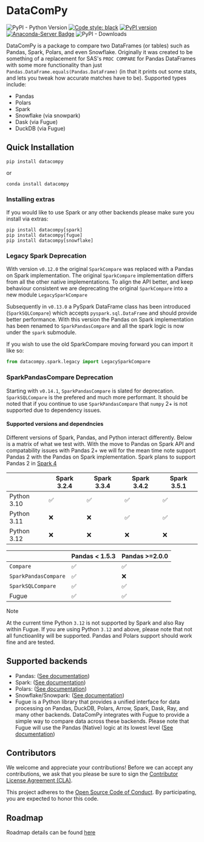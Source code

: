 # DataComPy

![PyPI - Python Version](https://img.shields.io/pypi/pyversions/datacompy)
[![Code style: black](https://img.shields.io/badge/code%20style-black-000000.svg)](https://github.com/ambv/black)
[![PyPI version](https://badge.fury.io/py/datacompy.svg)](https://badge.fury.io/py/datacompy)
[![Anaconda-Server Badge](https://anaconda.org/conda-forge/datacompy/badges/version.svg)](https://anaconda.org/conda-forge/datacompy)
![PyPI - Downloads](https://img.shields.io/pypi/dm/datacompy)


DataComPy is a package to compare two DataFrames (or tables) such as Pandas, Spark, Polars, and
even Snowflake. Originally it was created to be something of a replacement
for SAS's ``PROC COMPARE`` for Pandas DataFrames with some more functionality than
just ``Pandas.DataFrame.equals(Pandas.DataFrame)`` (in that it prints out some stats,
and lets you tweak how accurate matches have to be). Supported types include:

- Pandas
- Polars
- Spark
- Snowflake (via snowpark)
- Dask (via Fugue)
- DuckDB (via Fugue)


## Quick Installation

```shell
pip install datacompy
```

or

```shell
conda install datacompy
```

### Installing extras

If you would like to use Spark or any other backends please make sure you install via extras:

```shell
pip install datacompy[spark]
pip install datacompy[fugue]
pip install datacompy[snowflake]

```

### Legacy Spark Deprecation

With version ``v0.12.0`` the original ``SparkCompare`` was replaced with a
Pandas on Spark implementation. The original ``SparkCompare`` implementation differs
from all the other native implementations. To align the API better,  and keep behaviour
consistent we are deprecating the original ``SparkCompare`` into a new module ``LegacySparkCompare``

Subsequently in ``v0.13.0`` a PySpark DataFrame class has been introduced (``SparkSQLCompare``)
which accepts ``pyspark.sql.DataFrame`` and should provide better performance. With this version
the Pandas on Spark implementation has been renamed to ``SparkPandasCompare`` and all the spark
logic is now under the ``spark`` submodule.

If you wish to use the old SparkCompare moving forward you can import it like so:

```python
from datacompy.spark.legacy import LegacySparkCompare
```

### SparkPandasCompare Deprecation

Starting with ``v0.14.1``, ``SparkPandasCompare`` is slated for deprecation. ``SparkSQLCompare`` is the prefered and much more performant.
It should be noted that if you continue to use ``SparkPandasCompare`` that ``numpy`` 2+ is not supported due to dependency issues.


#### Supported versions and dependncies

Different versions of Spark, Pandas, and Python interact differently. Below is a matrix of what we test with.
With the move to Pandas on Spark API and compatability issues with Pandas 2+ we will for the mean time note support Pandas 2
with the Pandas on Spark implementation. Spark plans to support Pandas 2 in [Spark 4](https://issues.apache.org/jira/browse/SPARK-44101)


|             | Spark 3.2.4 | Spark 3.3.4 | Spark 3.4.2 | Spark 3.5.1 |
|-------------|-------------|-------------|-------------|-------------|
| Python 3.10 | ✅           | ✅           | ✅           | ✅           |
| Python 3.11 | ❌           | ❌           | ✅           | ✅           |
| Python 3.12 | ❌           | ❌           | ❌           | ❌           |


|                        | Pandas < 1.5.3 | Pandas >=2.0.0 |
|------------------------|----------------|----------------|
| ``Compare``            | ✅              | ✅              |
| ``SparkPandasCompare`` | ✅              | ❌              |
| ``SparkSQLCompare``    | ✅              | ✅              |
| Fugue                  | ✅              | ✅              |



> [!NOTE]
> At the current time Python `3.12` is not supported by Spark and also Ray within Fugue.
> If you are using Python `3.12` and above, please note that not all functioanlity will be supported.
> Pandas and Polars support should work fine and are tested.

## Supported backends

- Pandas: ([See documentation](https://capitalone.github.io/datacompy/pandas_usage.html))
- Spark: ([See documentation](https://capitalone.github.io/datacompy/spark_usage.html))
- Polars: ([See documentation](https://capitalone.github.io/datacompy/polars_usage.html))
- Snowflake/Snowpark: ([See documentation](https://capitalone.github.io/datacompy/snowflake_usage.html))
- Fugue is a Python library that provides a unified interface for data processing on Pandas, DuckDB, Polars, Arrow,
  Spark, Dask, Ray, and many other backends. DataComPy integrates with Fugue to provide a simple way to compare data
  across these backends. Please note that Fugue will use the Pandas (Native) logic at its lowest level
  ([See documentation](https://capitalone.github.io/datacompy/fugue_usage.html))

## Contributors

We welcome and appreciate your contributions! Before we can accept any contributions, we ask that you please be sure to
sign the [Contributor License Agreement (CLA)](https://cla-assistant.io/capitalone/datacompy).

This project adheres to the [Open Source Code of Conduct](https://developer.capitalone.com/resources/code-of-conduct/).
By participating, you are expected to honor this code.


## Roadmap

Roadmap details can be found [here](https://github.com/capitalone/datacompy/blob/develop/ROADMAP.rst)

